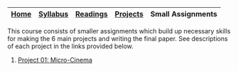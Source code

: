[Home](https://github.com/fewnew/art74-fall2018) | [Syllabus](https://github.com/fewnew/art74-fall2018/blob/master/syllabus.md) | [Readings](https://github.com/fewnew/art74-fall2018/tree/master/Readings) | [Projects](https://github.com/fewnew/art74-fall2018/tree/master/projects) | Small Assignments
--- | --- | --- | --- | ---

This course consists of smaller assignments which build up necessary skills for making the 6 main projects and writing the final paper. See descriptions of each project in the links provided below.

1. [Project 01: Micro-Cinema](https://github.com/fewnew/art74-fall2018/tree/master/projects/project1#project-01-micro-cinema)
